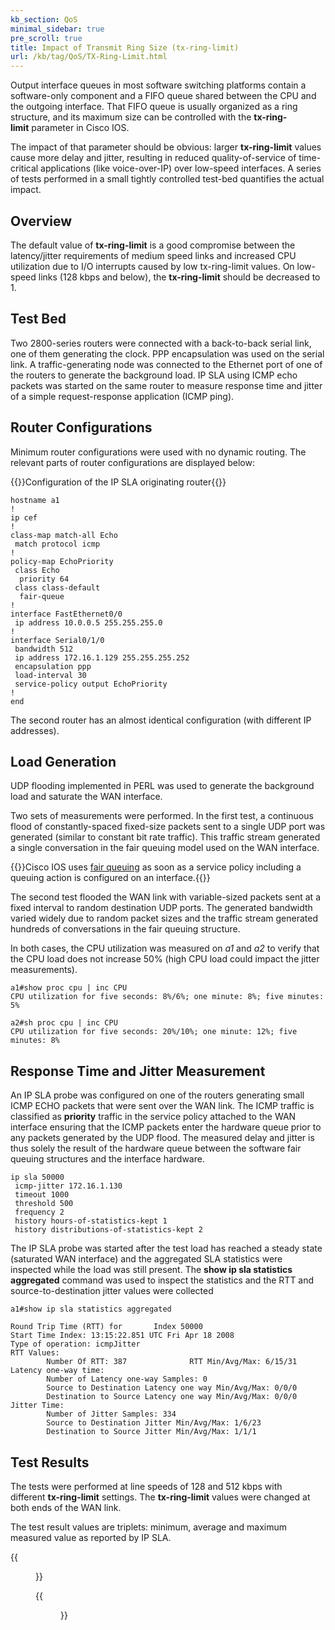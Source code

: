 ```yaml
---
kb_section: QoS
minimal_sidebar: true
pre_scroll: true
title: Impact of Transmit Ring Size (tx-ring-limit)
url: /kb/tag/QoS/TX-Ring-Limit.html
---
```

Output interface queues in most software switching platforms contain a software-only component and a FIFO queue shared between the CPU and the outgoing interface. That FIFO queue is usually organized as a ring structure, and its maximum size can be controlled with the **tx-ring-limit** parameter in Cisco IOS.

The impact of that parameter should be obvious: larger **tx-ring-limit** values cause more delay and jitter, resulting in reduced quality-of-service of time-critical applications (like voice-over-IP) over low-speed interfaces. A series of tests performed in a small tightly controlled test-bed quantifies the actual impact.

## Overview

The default value of **tx-ring-limit** is a good compromise between the latency/jitter requirements of medium speed links and increased CPU utilization due to I/O interrupts caused by low tx-ring-limit values. On low-speed links (128 kbps and below), the **tx-ring-limit** should be decreased to 1.

## Test Bed

Two 2800-series routers were connected with a back-to-back serial link, one of them generating the clock. PPP encapsulation was used on the serial link. A traffic-generating node was connected to the Ethernet port of one of the routers to generate the background load. IP SLA using ICMP echo packets was started on the same router to measure response time and jitter of a simple request-response application (ICMP ping).

## Router Configurations

Minimum router configurations were used with no dynamic routing. The relevant parts of router configurations are displayed below:

{{<cc>}}Configuration of the IP SLA originating router{{</cc>}}
```
hostname a1
!
ip cef
!
class-map match-all Echo
 match protocol icmp
!
policy-map EchoPriority
 class Echo
  priority 64
 class class-default
  fair-queue
!
interface FastEthernet0/0
 ip address 10.0.0.5 255.255.255.0
!
interface Serial0/1/0
 bandwidth 512
 ip address 172.16.1.129 255.255.255.252
 encapsulation ppp
 load-interval 30
 service-policy output EchoPriority
!
end
```

The second router has an almost identical configuration (with different IP addresses).

## Load Generation

UDP flooding implemented in PERL was used to generate the background load and saturate the WAN interface. 

Two sets of measurements were performed. In the first test, a continuous flood of constantly-spaced fixed-size packets sent to a single UDP port was generated (similar to constant bit rate traffic). This traffic stream generated a single conversation in the fair queuing model used on the WAN interface.

{{<note note>}}Cisco IOS uses [fair queuing](Fair_Queuing.html) as soon as a service policy including a queuing action is configured on an interface.{{</note>}}

The second test flooded the WAN link with variable-sized packets sent at a fixed interval to random destination UDP ports. The generated bandwidth varied widely due to random packet sizes and the traffic stream generated hundreds of conversations in the fair queuing structure.

In both cases, the CPU utilization was measured on *a1* and *a2* to verify that the CPU load does not increase 50% (high CPU load could impact the jitter measurements).

```
a1#show proc cpu | inc CPU
CPU utilization for five seconds: 8%/6%; one minute: 8%; five minutes: 5%
```

```
a2#sh proc cpu | inc CPU
CPU utilization for five seconds: 20%/10%; one minute: 12%; five minutes: 8%
```

## Response Time and Jitter Measurement

An IP SLA probe was configured on one of the routers generating small ICMP ECHO packets that were sent over the WAN link. The ICMP traffic is classified as **priority** traffic in the service policy attached to the WAN interface ensuring that the ICMP packets enter the hardware queue prior to any packets generated by the UDP flood. The measured delay and jitter is thus solely the result of the hardware queue between the software fair queuing structures and the interface hardware.

```
ip sla 50000
 icmp-jitter 172.16.1.130
 timeout 1000
 threshold 500
 frequency 2
 history hours-of-statistics-kept 1
 history distributions-of-statistics-kept 2
```

The IP SLA probe was started after the test load has reached a steady state (saturated WAN interface) and the aggregated SLA statistics were inspected while the load was still present. The **show ip sla statistics aggregated** command was used to inspect the statistics and the RTT and source-to-destination jitter values were collected

```
a1#show ip sla statistics aggregated

Round Trip Time (RTT) for       Index 50000
Start Time Index: 13:15:22.851 UTC Fri Apr 18 2008
Type of operation: icmpJitter
RTT Values:
        Number Of RTT: 387              RTT Min/Avg/Max: 6/15/31
Latency one-way time:
        Number of Latency one-way Samples: 0
        Source to Destination Latency one way Min/Avg/Max: 0/0/0
        Destination to Source Latency one way Min/Avg/Max: 0/0/0
Jitter Time:
        Number of Jitter Samples: 334
        Source to Destination Jitter Min/Avg/Max: 1/6/23
        Destination to Source Jitter Min/Avg/Max: 1/1/1
```

## Test Results

The tests were performed at line speeds of 128 and 512 kbps with different **tx-ring-limit** settings. The **tx-ring-limit** values were changed at both ends of the WAN link.

The test result values are triplets: minimum, average and maximum measured value as reported by IP SLA.

{{<figure src="TX-Ring-Result-512.png" caption="Test results at 512 kbps">}}

{{<figure src="TX-Ring-Result-128.png" caption="Test results at 128 kbps">}}

  
